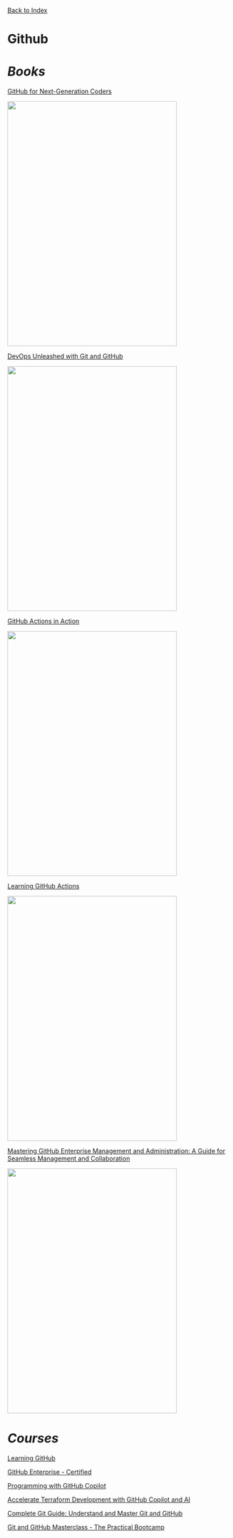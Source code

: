 [Back to Index](index.html)

# Github 

# ***Books***

[GitHub for Next-Generation Coders](https://learning.oreilly.com/library/view/github-for-next-generation/9781835463048/)

<img src="https://learning.oreilly.com/api/v2/epubs/urn:orm:book:9781835463048/files/image/Cover.png" width="380" height="550" />

[DevOps Unleashed with Git and GitHub](https://learning.oreilly.com/library/view/devops-unleashed-with/9781835463710/)

<img src="https://learning.oreilly.com/api/v2/epubs/urn:orm:book:9781835463710/files/image/Cover.jpg" width="380" height="550" />

[GitHub Actions in Action](https://learning.oreilly.com/library/view/github-actions-in/9781633437302/)

<img src="https://learning.oreilly.com/api/v2/epubs/urn:orm:book:9781633437302/files/cover.jpeg" width="380" height="550" />

[Learning GitHub Actions](https://learning.oreilly.com/library/view/learning-github-actions/9781098131067/)

<img src="https://learning.oreilly.com/api/v2/epubs/urn:orm:book:9781098131067/files/assets/cover.png" width="380" height="550" />

[Mastering GitHub Enterprise Management and Administration: A Guide for Seamless Management and Collaboration](https://learning.oreilly.com/library/view/mastering-github-enterprise/9798868803697/)

<img src="https://learning.oreilly.com/api/v2/epubs/urn:orm:book:9798868803697/files/images/979-8-8688-0369-7_CoverFigure.jpg" width="380" height="550" />



# ***Courses***

[Learning GitHub](https://learning.oreilly.com/course/learning-github/9781491972069/)

[GitHub Enterprise - Certified](https://learning.oreilly.com/videos/github-enterprise/10202023VIDEOPAIML/)

[Programming with GitHub Copilot](https://learning.oreilly.com/library/view/programming-with-github/9781394263370/)

[Accelerate Terraform Development with GitHub Copilot and AI](https://learning.oreilly.com/course/accelerate-terraform-development/9781837636426/)

[Complete Git Guide: Understand and Master Git and GitHub](https://learning.oreilly.com/course/complete-git-guide/9781800209855/)

[Git and GitHub Masterclass - The Practical Bootcamp](https://learning.oreilly.com/course/git-and-github/9781805126027/)